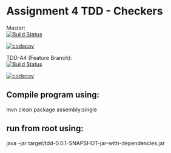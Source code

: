 # Assignment 4 TDD - Checkers 

Master:  
[![Build Status](https://travis-ci.com/cmput402-w19/assignment4tdd-checkers.svg?branch=master)](https://travis-ci.com/cmput402-w19/assignment4tdd-checkers)  
  
[![codecov](https://codecov.io/gh/cmput402-w19/assignment4tdd-checkers/branch/master/graph/badge.svg)](https://codecov.io/gh/cmput402-w19/assignment4tdd-checkers)   
  
TDD-A4 (Feature Branch):    
[![Build Status](https://travis-ci.com/cmput402-w19/assignment4tdd-checkers.svg?branch=TDD-A4)](https://travis-ci.com/cmput402-w19/assignment4tdd-checkers)  
  
[![codecov](https://codecov.io/gh/cmput402-w19/assignment4tdd-checkers/branch/TDD-A4/graph/badge.svg)](https://codecov.io/gh/cmput402-w19/assignment4tdd-checkers)


## Compile program using:

mvn clean package assembly:single

## run from root using:
java -jar target/tdd-0.0.1-SNAPSHOT-jar-with-dependencies.jar
